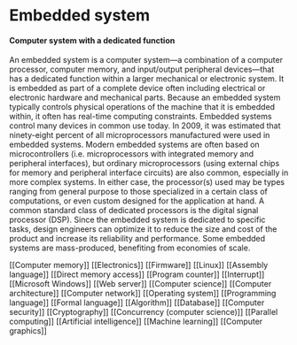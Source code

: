 # Embedded system
#### Computer system with a dedicated function

An embedded system is a computer system—a combination of a computer processor, computer memory, and input/output peripheral devices—that has a dedicated function within a larger mechanical or electronic system. It is embedded as part of a complete device often including electrical or electronic hardware and mechanical parts. 
Because an embedded system typically controls physical operations of the machine that it is embedded within, it often has real-time computing constraints.  Embedded systems control many devices in common use today. In 2009, it was estimated that ninety-eight percent of all microprocessors manufactured were used in embedded systems.
Modern embedded systems are often based on microcontrollers (i.e. microprocessors with integrated memory and peripheral interfaces), but ordinary microprocessors (using external chips for memory and peripheral interface circuits) are also common, especially in more complex systems. In either case, the processor(s) used may be types ranging from general purpose to those specialized in a certain class of computations, or even custom designed for the application at hand. A common standard class of dedicated processors is the digital signal processor (DSP).
Since the embedded system is dedicated to specific tasks, design engineers can optimize it to reduce the size and cost of the product and increase its reliability and performance. Some embedded systems are mass-produced, benefiting from economies of scale.

[[Computer memory]]
[[Electronics]]
[[Firmware]]
[[Linux]]
[[Assembly language]]
[[Direct memory access]]
[[Program counter]]
[[Interrupt]]
[[Microsoft Windows]]
[[Web server]]
[[Computer science]]
[[Computer architecture]]
[[Computer network]]
[[Operating system]]
[[Programming language]]
[[Formal language]]
[[Algorithm]]
[[Database]]
[[Computer security]]
[[Cryptography]]
[[Concurrency (computer science)]]
[[Parallel computing]]
[[Artificial intelligence]]
[[Machine learning]]
[[Computer graphics]]